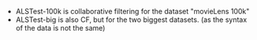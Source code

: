 - ALSTest-100k is collaborative filtering for the dataset "movieLens 100k"
- ALSTest-big is also CF, but for the two biggest datasets. (as the syntax of the data is not the same)